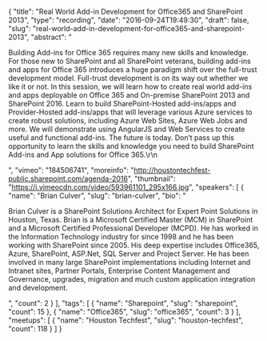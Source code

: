 {
  "title": "Real World Add-in Development for Office365 and SharePoint 2013",
  "type": "recording",
  "date": "2016-09-24T19:49:30",
  "draft": false,
  "slug": "real-world-add-in-development-for-office365-and-sharepoint-2013",
  "abstract": "<p>Building Add-ins for Office 365 requires many new skills and knowledge. For those new to SharePoint and all SharePoint veterans, building add-ins and apps for Office 365 introduces a huge paradigm shift over the full-trust development model. Full-trust development is on its way out whether we like it or not. In this session, we will learn how to create real world add-ins and apps deployable on Office 365 and On-premise SharePoint 2013 and SharePoint 2016. Learn to build SharePoint-Hosted add-ins/apps and Provider-Hosted add-ins/apps that will leverage various Azure services to create robust solutions, including Azure Web Sites, Azure Web Jobs and more. We will demonstrate using AngularJS and Web Services to create useful and functional add-ins. The future is today. Don’t pass up this opportunity to learn the skills and knowledge you need to build SharePoint Add-ins and App solutions for Office 365.\r\n</p>",
  "vimeo": "184506741",
  "moreinfo": "http://houstontechfest-public.sharepoint.com/agenda-2016",
  "thumbnail": "https://i.vimeocdn.com/video/593961101_295x166.jpg",
  "speakers": [
    {
      "name": "Brian Culver",
      "slug": "brian-culver",
      "bio": "<p>Brian Culver is a SharePoint Solutions Architect for Expert Point Solutions in Houston, Texas. Brian is a Microsoft Certified Master (MCM) in SharePoint and a Microsoft Certified Professional Developer (MCPD). He has worked in the Information Technology industry for since 1998 and he has been working with SharePoint since 2005. His deep expertise includes Office365, Azure, SharePoint, ASP.Net, SQL Server and Project Server. He has been involved in many large SharePoint implementations including Internet and Intranet sites, Partner Portals, Enterprise Content Management and Governance, upgrades, migration and much custom application integration and development.</p>",
      "count": 2
    }
  ],
  "tags": [
    {
      "name": "Sharepoint",
      "slug": "sharepoint",
      "count": 15
    },
    {
      "name": "Office365",
      "slug": "office365",
      "count": 3
    }
  ],
  "meetups": [
    {
      "name": "Houston Techfest",
      "slug": "houston-techfest",
      "count": 118
    }
  ]
}